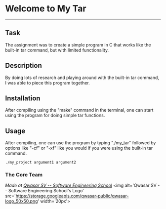 # Welcome to My Tar
***

## Task
The assignment was to create a simple program in C that works like the built-in tar command, but with limited functionality.

## Description
By doing lots of research and playing around with the built-in tar command, I was able to piece this program together.

## Installation
After compiling using the "make" command in the terminal, one can start using the program for doing simple tar functions.

## Usage
After compiling, one can use the program by typing "./my_tar" followed by options like "-cf" or "-xf" like you would if you were using the built-in tar command.
```
./my_project argument1 argument2
```

### The Core Team


<span><i>Made at <a href='https://qwasar.io'>Qwasar SV -- Software Engineering School</a></i></span>
<span><img alt='Qwasar SV -- Software Engineering School's Logo' src='https://storage.googleapis.com/qwasar-public/qwasar-logo_50x50.png' width='20px'></span>
